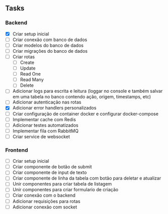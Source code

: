 ## Tasks

### Backend
- [x] Criar setup inicial 
- [ ] Criar conexão com banco de dados
- [ ] Criar modelos do banco de dados
- [ ] Criar migrações do banco de dados
- [ ] Criar rotas
    - [ ] Create
    - [ ] Update
    - [ ] Read One
    - [ ] Read Many
    - [ ] Delete
- [ ] Adicionar logs para escrita e leitura (loggar no console e também salvar em uma tabela no banco contendo ação, origem, timestamps, etc)
- [ ] Adicionar autenticação nas rotas
- [x] Adicionar error handlers personalizados
- [ ] Criar configuração de container docker e configurar docker-compose
- [ ] Implementar cache com Redis
- [ ] Adicionar testes automatizados
- [ ] Implementar fila com RabbitMQ
- [ ] Criar service de websocket

### Frontend
- [ ] Criar setup inicial
- [ ] Criar componente de botão de submit
- [ ] Criar componente de input de texto
- [ ] Criar componente de linha da tabela com botão para deletar e atualizar
- [ ] Unir componentes para criar tabela de listagem
- [ ] Unir componentes para criar formulario de criação
- [ ] Criar conexão com o backend
- [ ] Adicionar requisições para rotas
- [ ] Adicionar conexão com socket
